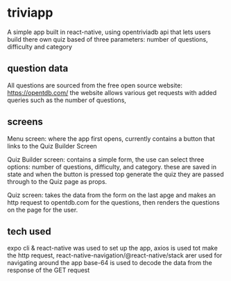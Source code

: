 # triviapp
A simple app built in react-native, using opentriviadb api that lets users build there own quiz based of three parameters: number of questions, difficulty and category

## question data
All questions are sourced from the free open source website: https://opentdb.com/
the website allows various get requests with added queries such as the number of questions, 

## screens
Menu screen: where the app first opens, currently contains a button that links to the Quiz Builder Screen

Quiz Builder screen: contains a simple form, the use can select three options: number of questions, difficulty, and category. these are saved in state and when the button is pressed top generate the quiz they are passed through to the Quiz page as props.

Quiz screen: takes the data from the form on the last apge and makes an http request to opentdb.com for the questions, then renders the questions on the page for the user.

## tech used
expo cli & react-native was used to set up the app,
axios is used tot make the http request,
react-native-navigation/@react-native/stack arer used for navigating around the app
base-64 is used to decode the data from the response of the GET request
